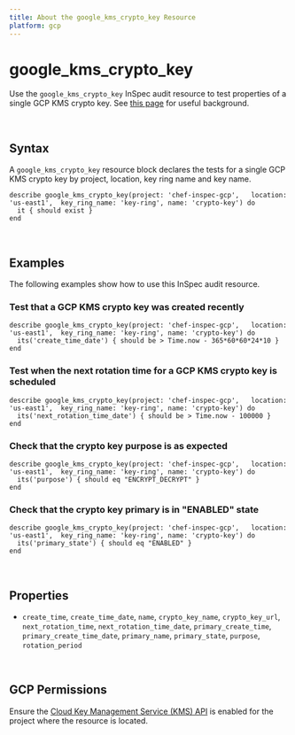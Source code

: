 ```yaml
---
title: About the google_kms_crypto_key Resource
platform: gcp
---
```


# google\_kms\_crypto\_key

Use the `google_kms_crypto_key` InSpec audit resource to test properties of a single GCP KMS crypto key.  See [this page](https://cloud.google.com/kms/docs/object-hierarchy?hl=en_US&_ga=2.223343707.-1730338523.1522320263#cryptokeyversion) for useful background.

<br>

## Syntax

A `google_kms_crypto_key` resource block declares the tests for a single GCP KMS crypto key by project, location, key ring name and key name. 

    describe google_kms_crypto_key(project: 'chef-inspec-gcp',   location: 'us-east1',  key_ring_name: 'key-ring', name: 'crypto-key') do
      it { should exist }
    end

<br>

## Examples

The following examples show how to use this InSpec audit resource.

### Test that a GCP KMS crypto key was created recently

    describe google_kms_crypto_key(project: 'chef-inspec-gcp',   location: 'us-east1',  key_ring_name: 'key-ring', name: 'crypto-key') do
      its('create_time_date') { should be > Time.now - 365*60*60*24*10 }
    end

### Test when the next rotation time for a GCP KMS crypto key is scheduled

    describe google_kms_crypto_key(project: 'chef-inspec-gcp',   location: 'us-east1',  key_ring_name: 'key-ring', name: 'crypto-key') do
      its('next_rotation_time_date') { should be > Time.now - 100000 }
    end
    
### Check that the crypto key purpose is as expected
    
    describe google_kms_crypto_key(project: 'chef-inspec-gcp',   location: 'us-east1',  key_ring_name: 'key-ring', name: 'crypto-key') do
      its('purpose') { should eq "ENCRYPT_DECRYPT" }
    end

### Check that the crypto key primary is in "ENABLED" state
    
    describe google_kms_crypto_key(project: 'chef-inspec-gcp',   location: 'us-east1',  key_ring_name: 'key-ring', name: 'crypto-key') do
      its('primary_state') { should eq "ENABLED" }
    end
    
    
<br>

## Properties

* `create_time`, `create_time_date`, `name`, `crypto_key_name`, `crypto_key_url`, `next_rotation_time`, `next_rotation_time_date`, `primary_create_time`, `primary_create_time_date`, `primary_name`, `primary_state`, `purpose`, `rotation_period`

<br>


## GCP Permissions

Ensure the [Cloud Key Management Service (KMS) API](https://console.cloud.google.com/apis/library/cloudkms.googleapis.com/) is enabled for the project where the resource is located.